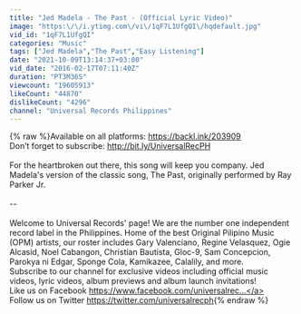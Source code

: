```yaml
---
title: "Jed Madela - The Past - (Official Lyric Video)"
image: "https:\/\/i.ytimg.com\/vi\/1qF7L1UfgQI\/hqdefault.jpg"
vid_id: "1qF7L1UfgQI"
categories: "Music"
tags: ["Jed Madela","The Past","Easy Listening"]
date: "2021-10-09T13:14:37+03:00"
vid_date: "2016-02-17T07:11:40Z"
duration: "PT3M36S"
viewcount: "19605913"
likeCount: "44870"
dislikeCount: "4296"
channel: "Universal Records Philippines"
---
```

{% raw %}Available on all platforms: <a rel="nofollow" target="blank" href="https://backl.ink/203909">https://backl.ink/203909</a><br />Don’t forget to subscribe: <a rel="nofollow" target="blank" href="http://bit.ly/UniversalRecPH">http://bit.ly/UniversalRecPH</a><br /><br />For the heartbroken out there, this song will keep you company. Jed Madela's version of the classic song, The Past, originally performed by Ray Parker Jr.<br /><br />--<br /><br />Welcome to Universal Records' page! We are the number one independent record label in the Philippines. Home of the best Original Pilipino Music (OPM) artists, our roster includes Gary Valenciano, Regine Velasquez, Ogie Alcasid, Noel Cabangon, Christian Bautista, Gloc-9, Sam Concepcion, Parokya ni Edgar, Sponge Cola, Kamikazee, Calalily, and more.<br />Subscribe to our channel for exclusive videos including official music videos, lyric videos, album previews and album launch invitations!<br />Like us on Facebook <a rel="nofollow" target="blank" href="https://www.facebook.com/universalrec...">https://www.facebook.com/universalrec...</a><br />Follow us on Twitter <a rel="nofollow" target="blank" href="https://twitter.com/universalrecph">https://twitter.com/universalrecph</a>{% endraw %}
